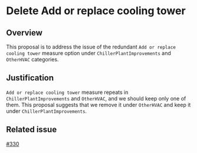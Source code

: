 # Delete Add or replace cooling tower

## Overview

This proposal is to address the issue of the redundant `Add or replace cooling tower` measure option under `ChillerPlantImprovements` and `OtherHVAC` categories.

## Justification

`Add or replace cooling tower` measure repeats in `ChillerPlantImprovements` and `OtherHVAC`, and we should keep only one of them. This proposal suggests that we remove it under `OtherHVAC` and keep it under `ChillerPlantImprovements`.

## Related issue 
[#330](https://github.com/BuildingSync/schema/issues/330)
